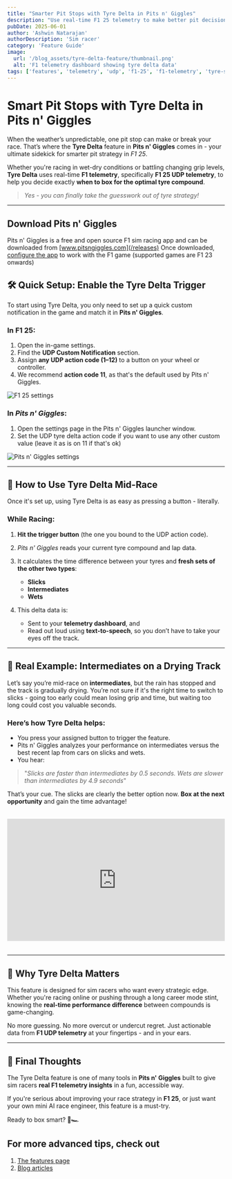 ```yaml
---
title: "Smarter Pit Stops with Tyre Delta in Pits n' Giggles"
description: "Use real-time F1 25 telemetry to make better pit decisions with the Tyre Delta feature in Pits n' Giggles. Powered by F1 UDP telemetry."
pubDate: 2025-06-01
author: 'Ashwin Natarajan'
authorDescription: 'Sim racer'
category: 'Feature Guide'
image:
  url: '/blog_assets/tyre-delta-feature/thumbnail.png'
  alt: 'F1 telemetry dashboard showing tyre delta data'
tags: ['features', 'telemetry', 'udp', 'f1-25', 'f1-telemetry', 'tyre-strategy', 'pit-stop', 'sim-racing']
---
```


# Smart Pit Stops with Tyre Delta in **Pits n' Giggles**

When the weather’s unpredictable, one pit stop can make or break your race. That’s where the **Tyre Delta** feature in **Pits n' Giggles** comes in - your ultimate sidekick for smarter pit strategy in *F1 25*.

Whether you're racing in wet-dry conditions or battling changing grip levels, **Tyre Delta** uses real-time **F1 telemetry**, specifically **F1 25 UDP telemetry**, to help you decide exactly **when to box for the optimal tyre compound**.

> *Yes - you can finally take the guesswork out of tyre strategy!*

---

## Download Pits n' Giggles
Pits n' Giggles is a free and open source F1 sim racing app and can be downloaded from [www.pitsngiggles.com](/releases)
Once downloaded, [configure the app](/blog/setting-up-udp-telemetry-f1) to work with the F1 game (supported games are F1 23 onwards)

## 🛠️ Quick Setup: Enable the Tyre Delta Trigger

To start using Tyre Delta, you only need to set up a quick custom notification in the game and match it in **Pits n' Giggles**.

### In F1 25:

1. Open the in-game settings.
2. Find the **UDP Custom Notification** section.
3. Assign **any UDP action code (1–12)** to a button on your wheel or controller.
4. We recommend **action code 11**, as that's the default used by Pits n' Giggles.

![F1 25 settings](/blog_assets/tyre-delta-feature/game-settings.jpg)

### In *Pits n' Giggles*:

1. Open the settings page in the Pits n' Giggles launcher window.
2. Set the UDP tyre delta action code if you want to use any other custom value (leave it as is on 11 if that's ok)

![Pits n' Giggles settings](/blog_assets/f1-telemetry-setup/png-settings.png)

---

## 🚨 How to Use Tyre Delta Mid-Race

Once it's set up, using Tyre Delta is as easy as pressing a button - literally.

### While Racing:

1. **Hit the trigger button** (the one you bound to the UDP action code).
2. *Pits n' Giggles* reads your current tyre compound and lap data.
3. It calculates the time difference between your tyres and **fresh sets of the other two types**:

   * **Slicks**
   * **Intermediates**
   * **Wets**
4. This delta data is:

   * Sent to your **telemetry dashboard**, and
   * Read out loud using **text-to-speech**, so you don’t have to take your eyes off the track.

---

## 🧪 Real Example: Intermediates on a Drying Track

Let’s say you’re mid-race on **intermediates**, but the rain has stopped and the track is gradually drying. You’re not sure if it's the right time to switch to slicks - going too early could mean losing grip and time, but waiting too long could cost you valuable seconds.

### Here’s how Tyre Delta helps:

* You press your assigned button to trigger the feature.
* Pits n' Giggles analyzes your performance on intermediates versus the best recent lap from cars on slicks and wets.
* You hear:

> "*Slicks are faster than intermediates by 0.5 seconds. Wets are slower than intermediates by 4.9 seconds*"

That’s your cue. The slicks are clearly the better option now. **Box at the next opportunity** and gain the time advantage!

<div style="position: relative; padding-bottom: 56.25%; height: 0; overflow: hidden; margin: 2rem 0;">
  <iframe
    src="https://www.youtube.com/embed/PaMSr6SM4OM?si=qvMM_x3_07nGbFsg"
    style="position: absolute; top: 0; left: 0; width: 100%; height: 100%;"
    frameborder="0"
    allowfullscreen
  ></iframe>
</div>


---

## 🧠 Why Tyre Delta Matters

This feature is designed for sim racers who want every strategic edge. Whether you're racing online or pushing through a long career mode stint, knowing the **real-time performance difference** between compounds is game-changing.

No more guessing. No more overcut or undercut regret. Just actionable data from **F1 UDP telemetry** at your fingertips - and in your ears.

---

## 🏁 Final Thoughts

The Tyre Delta feature is one of many tools in **Pits n' Giggles** built to give sim racers **real F1 telemetry insights** in a fun, accessible way.

If you're serious about improving your race strategy in **F1 25**, or just want your own mini AI race engineer, this feature is a must-try.

Ready to box smart? 🧠🏎️

## For more advanced tips, check out
1. [The features page](/features)
2. [Blog articles](/blog)

